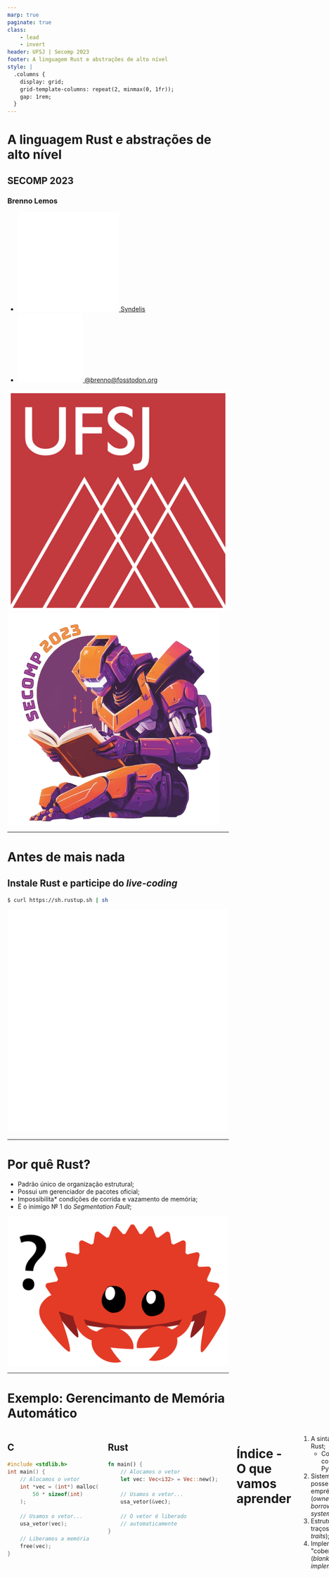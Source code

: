 ```yaml
---
marp: true
paginate: true
class:
    - lead
    - invert
header: UFSJ | Secomp 2023
footer: A linguagem Rust e abstrações de alto nível
style: |
  .columns {
    display: grid;
    grid-template-columns: repeat(2, minmax(0, 1fr));
    gap: 1rem;
  }
---
```


<!-- _backgroundColor: #11111111 -->
<!-- _color: #DEDEDE -->
<!-- _header: '' -->
<!-- _footer: '' -->
<!-- _paginate: false -->

# A linguagem Rust e abstrações de alto nível

## SECOMP 2023
### Brenno Lemos

- [![width:30px](./img/github-logo.png) Syndelis](https://github.com/Syndelis)
- [![width:30px](./img/mastodon-logo.svg) @brenno@fosstodon.org](https://fosstodon.org/@brenno)

![bg right vertical 40%](./img/ufsj.png)
![bg right vertical 50%](./img/secomp-2023.png)

---

# Antes de mais nada

## Instale Rust e participe do *live-coding*

```sh
$ curl https://sh.rustup.sh | sh
```

![bg left 50%](./img/rust-logo-white.png)

---

# Por quê Rust?

- Padrão único de organização estrutural;
- Possui um gerenciador de pacotes oficial;
- Impossibilita* condições de corrida e vazamento de memória;
- É o inimigo № 1 do *Segmentation Fault*;


![bg right 50%](./img/does_not_compile.svg)

---

# Exemplo: Gerencimanto de Memória Automático

<div class="columns">
<div>

## C

```c
#include <stdlib.h>
int main() {
    // Alocamos o vetor
    int *vec = (int*) malloc(
        50 * sizeof(int)
    );

    // Usamos o vetor...
    usa_vetor(vec);

    // Liberamos a memória
    free(vec);
}
```

</div>

<div>

## Rust

```rs
fn main() {
    // Alocamos o vetor
    let vec: Vec<i32> = Vec::new();

    // Usamos o vetor...
    usa_vetor(&vec);

    // O vetor é liberado
    // automaticamente
}
```

</div>

---

# Índice - O que vamos aprender

1. A sintaxe de Rust;
    - Comparando com C e Python;
2. Sistema de posse e empréstimo
    (*ownership & borrowing system*);
3. Estruturas e traços
    (*structs & traits*);
4. Implementação "cobertor"
    (*blanket trait implementation*);

![bg right 70%](./img/happy-3d-ferris.png)